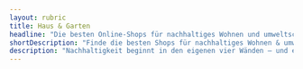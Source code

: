 ```yaml
---
layout: rubric
title: Haus & Garten
headline: "Die besten Online-Shops für nachhaltiges Wohnen und umweltschonende Gartenprodukte"
shortDescription: "Finde die besten Shops für nachhaltiges Wohnen & umweltfreundliche Gartenprodukte. Ökologisch einrichten, plastikfrei gärtnern, bewusst leben."
description: "Nachhaltigkeit beginnt in den eigenen vier Wänden – und endet nicht am Gartenzaun. In unserem Haus & Garten Vergleich präsentieren wir dir ausgewählte Online-Shops für ökologisches Wohnen und umweltschonende Gartenprodukte. Ob plastikfreie Haushaltshelfer, Möbel aus Naturmaterialien, energieeffiziente Wohnlösungen oder torffreie Erde und bienenfreundliche Pflanzen – hier findest du Anbieter, die Nachhaltigkeit, Qualität und Design vereinen. Wir zeigen dir, wie du dein Zuhause bewusst gestalten und deinen Garten in ein grünes Paradies verwandeln kannst – ganz ohne Kompromisse bei Stil oder Funktionalität."
---
```

